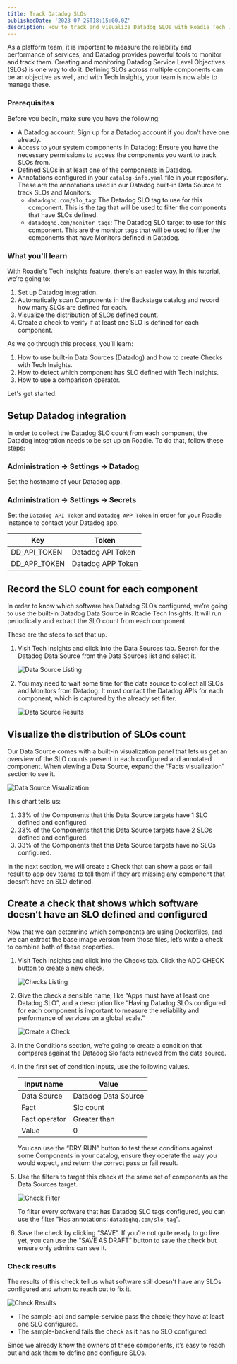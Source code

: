 ```yaml
---
title: Track Datadog SLOs
publishedDate: '2023-07-25T18:15:00.0Z'
description: How to track and visualize Datadog SLOs with Roadie Tech Insights
---
```


As a platform team, it is important to measure the reliability and performance of services, and Datadog provides powerful tools to monitor and track them. Creating and monitoring Datadog Service Level Objectives (SLOs) is one way to do it. Defining SLOs across multiple components can be an objective as well, and with Tech Insights, your team is now able to manage these.

### **Prerequisites**

Before you begin, make sure you have the following:

- A Datadog account: Sign up for a Datadog account if you don't have one already.
- Access to your system components in Datadog: Ensure you have the necessary permissions to access the components you want to track SLOs from.
- Defined SLOs in at least one of the components in Datadog.
- Annotations configured in your `catalog-info.yaml` file in your repository. These are the annotations used in our Datadog built-in Data Source to track SLOs and Monitors:
  - `datadoghq.com/slo_tag`: The Datadog SLO tag to use for this component. This is the tag that will be used to filter the components that have SLOs defined.
  - `datadoghq.com/monitor_tags`: The Datadog SLO target to use for this component. This are the monitor tags that will be used to filter the components that have Monitors defined in Datadog.

### **What you'll learn**

With Roadie's Tech Insights feature, there's an easier way. In this tutorial, we’re going to:

1. Set up Datadog integration.
2. Automatically scan Components in the Backstage catalog and record how many SLOs are defined for each.
3. Visualize the distribution of SLOs defined count.
4. Create a check to verify if at least one SLO is defined for each component.

As we go through this process, you’ll learn:

1. How to use built-in Data Sources (Datadog) and how to create Checks with Tech Insights.
2. How to detect which component has SLO defined with Tech Insights.
3. How to use a comparison operator.

Let's get started.

## Setup Datadog integration

In order to collect the Datadog SLO count from each component, the Datadog integration needs to be set up on Roadie. To do that, follow these steps:

### Administration → Settings → Datadog

Set the hostname of your Datadog app.

### Administration → Settings → Secrets

Set the `Datadog API Token` and `Datadog APP Token` in order for your Roadie instance to contact your Datadog app.

| Key          | Token             |
| ------------ | ----------------- |
| DD_API_TOKEN | Datadog API Token |
| DD_APP_TOKEN | Datadog APP Token |

## Record the SLO count for each component

In order to know which software has Datadog SLOs configured, we’re going to use the built-in Datadog Data Source in Roadie Tech Insights. It will run periodically and extract the SLO count from each component.

These are the steps to set that up.

1. Visit Tech Insights and click into the Data Sources tab. Search for the Datadog Data Source from the Data Sources list and select it.

   ![Data Source Listing](./datasources_list.png)

2. You may need to wait some time for the data source to collect all SLOs and Monitors from Datadog. It must contact the Datadog APIs for each component, which is captured by the already set filter.

   ![Data Source Results](./datasource_results.png)

## Visualize the distribution of SLOs count

Our Data Source comes with a built-in visualization panel that lets us get an overview of the SLO counts present in each configured and annotated component. When viewing a Data Source, expand the “Facts visualization” section to see it.

![Data Source Visualization](./datasource_graph.png)

This chart tells us:

1. 33% of the Components that this Data Source targets have 1 SLO defined and configured.
2. 33% of the Components that this Data Source targets have 2 SLOs defined and configured.
3. 33% of the Components that this Data Source targets have no SLOs configured.

In the next section, we will create a Check that can show a pass or fail result to app dev teams to tell them if they are missing any component that doesn’t have an SLO defined.

## Create a check that shows which software doesn’t have an SLO defined and configured

Now that we can determine which components are using Dockerfiles, and we can extract the base image version from those files, let’s write a check to combine both of these properties.

1. Visit Tech Insights and click into the Checks tab. Click the ADD CHECK button to create a new check.

   ![Checks Listing](./checks_overview.png)

2. Give the check a sensible name, like “Apps must have at least one Datadog SLO”, and a description like “Having Datadog SLOs configured for each component is important to measure the reliability and performance of services on a global scale.”

   ![Create a Check](./create_check.png)

3. In the Conditions section, we’re going to create a condition that compares against the Datadog Slo facts retrieved from the data source.
4. In the first set of condition inputs, use the following values.

   | Input name    | Value               |
   | ------------- | ------------------- |
   | Data Source   | Datadog Data Source |
   | Fact          | Slo count           |
   | Fact operator | Greater than        |
   | Value         | 0                   |

   You can use the “DRY RUN” button to test these conditions against some Components in your catalog, ensure they operate the way you would expect, and return the correct pass or fail result.

5. Use the filters to target this check at the same set of components as the Data Sources target.

   ![Check Filter](./check_filter.png)

   To filter every software that has Datadog SLO tags configured, you can use the filter "Has annotations: `datadoghq.com/slo_tag`".

6. Save the check by clicking “SAVE”. If you’re not quite ready to go live yet, you can use the “SAVE AS DRAFT” button to save the check but ensure only admins can see it.

### Check results

The results of this check tell us what software still doesn't have any SLOs configured and whom to reach out to fix it.

![Check Results](./check-results.png)

- The sample-api and sample-service pass the check; they have at least one SLO configured.
- The sample-backend fails the check as it has no SLO configured.

Since we already know the owners of these components, it’s easy to reach out and ask them to define and configure SLOs.
